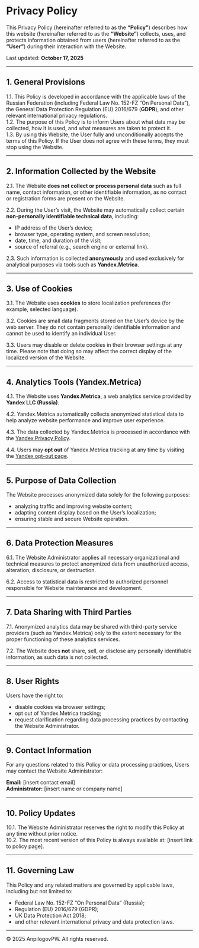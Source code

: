 # Privacy Policy

This Privacy Policy (hereinafter referred to as the **“Policy”**) describes how this website (hereinafter referred to as the **“Website”**) collects, uses, and protects information obtained from users (hereinafter referred to as the **“User”**) during their interaction with the Website.

Last updated: **October 17, 2025**

---

## 1. General Provisions

1.1. This Policy is developed in accordance with the applicable laws of the Russian Federation (including Federal Law No. 152-FZ “On Personal Data”), the General Data Protection Regulation (EU) 2016/679 (**GDPR**), and other relevant international privacy regulations.  
1.2. The purpose of this Policy is to inform Users about what data may be collected, how it is used, and what measures are taken to protect it.  
1.3. By using this Website, the User fully and unconditionally accepts the terms of this Policy. If the User does not agree with these terms, they must stop using the Website.

---

## 2. Information Collected by the Website

2.1. The Website **does not collect or process personal data** such as full name, contact information, or other identifiable information, as no contact or registration forms are present on the Website.  

2.2. During the User’s visit, the Website may automatically collect certain **non-personally identifiable technical data**, including:
- IP address of the User’s device;  
- browser type, operating system, and screen resolution;  
- date, time, and duration of the visit;  
- source of referral (e.g., search engine or external link).  

2.3. Such information is collected **anonymously** and used exclusively for analytical purposes via tools such as **Yandex.Metrica**.

---

## 3. Use of Cookies

3.1. The Website uses **cookies** to store localization preferences (for example, selected language).  

3.2. Cookies are small data fragments stored on the User’s device by the web server. They do not contain personally identifiable information and cannot be used to identify an individual User.  

3.3. Users may disable or delete cookies in their browser settings at any time. Please note that doing so may affect the correct display of the localized version of the Website.

---

## 4. Analytics Tools (Yandex.Metrica)

4.1. The Website uses **Yandex.Metrica**, a web analytics service provided by **Yandex LLC (Russia)**.  

4.2. Yandex.Metrica automatically collects anonymized statistical data to help analyze website performance and improve user experience.  

4.3. The data collected by Yandex.Metrica is processed in accordance with the [Yandex Privacy Policy](https://yandex.com/legal/confidential/).  

4.4. Users may **opt out** of Yandex.Metrica tracking at any time by visiting the [Yandex opt-out page](https://yandex.com/support/metrica/general/opt-out.html).

---

## 5. Purpose of Data Collection

The Website processes anonymized data solely for the following purposes:
- analyzing traffic and improving website content;  
- adapting content display based on the User’s localization;  
- ensuring stable and secure Website operation.

---

## 6. Data Protection Measures

6.1. The Website Administrator applies all necessary organizational and technical measures to protect anonymized data from unauthorized access, alteration, disclosure, or destruction.  

6.2. Access to statistical data is restricted to authorized personnel responsible for Website maintenance and development.

---

## 7. Data Sharing with Third Parties

7.1. Anonymized analytics data may be shared with third-party service providers (such as Yandex.Metrica) only to the extent necessary for the proper functioning of these analytics services.  

7.2. The Website does **not** share, sell, or disclose any personally identifiable information, as such data is not collected.

---

## 8. User Rights

Users have the right to:
- disable cookies via browser settings;  
- opt out of Yandex.Metrica tracking;  
- request clarification regarding data processing practices by contacting the Website Administrator.

---

## 9. Contact Information

For any questions related to this Policy or data processing practices, Users may contact the Website Administrator:

**Email:** [insert contact email]  
**Administrator:** [insert name or company name]

---

## 10. Policy Updates

10.1. The Website Administrator reserves the right to modify this Policy at any time without prior notice.  
10.2. The most recent version of this Policy is always available at: [insert link to policy page].

---

## 11. Governing Law

This Policy and any related matters are governed by applicable laws, including but not limited to:
- Federal Law No. 152-FZ “On Personal Data” (Russia);  
- Regulation (EU) 2016/679 (GDPR);  
- UK Data Protection Act 2018;  
- and other relevant international privacy and data protection laws.

---

© 2025 AnpilogovPW. All rights reserved.

